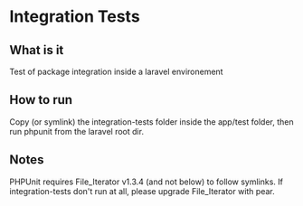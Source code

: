 # Integration Tests

## What is it

Test of package integration inside a laravel environement

## How to run

Copy (or symlink) the integration-tests folder inside the app/test folder, then run phpunit from the laravel root dir.

## Notes

PHPUnit requires File_Iterator v1.3.4 (and not below) to follow symlinks. If integration-tests don't run at all, please upgrade File_Iterator with pear.
